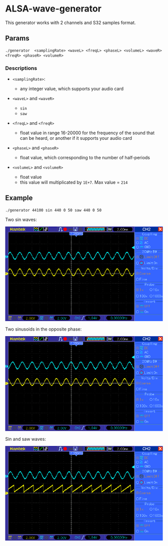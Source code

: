 # ALSA-wave-generator

This generator works with 2 channels and S32 samples format.

## Params

```
./generator  <samplingRate> <waveL> <freqL> <phaseL> <volumeL> <waveR> <freqR> <phaseR> <volumeR>
```

### Descriptions

- `<samplingRate>`:
  - any integer value, which supports your audio card

- `<waveL>` and `<waveR>`
  - `sin`
  - `saw`

- `<freqL>` and `<freqR>`
  - float value in range 16-20000 for the frequency of the sound that can be heard, or another if it supports your audio card

- `<phaseL>` and `<phaseR>`
  - float value, which corresponding to the number of half-periods

- `<volumeL>` and `<volumeR>`
  - float value
  - this value will multiplicated by `1E+7`. Max value = `214`

## Example
    
```
./generator 44100 sin 440 0 50 saw 440 0 50
```
Two sin waves:

![alt text](imgs/1.png "Two sinus")

Two sinusoids in the opposite phase:

![alt text](imgs/2.png "Two sinusoids in the opposite phase")

Sin and saw waves:

![alt text](imgs/3.png "Sin and saw waves")
